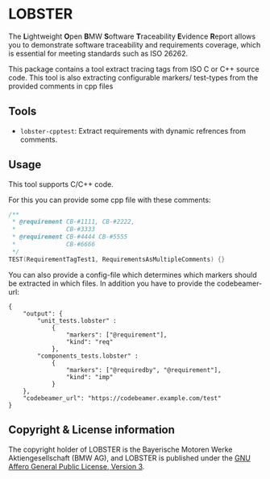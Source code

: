 # LOBSTER

The **L**ightweight **O**pen **B**MW **S**oftware **T**raceability
**E**vidence **R**eport allows you to demonstrate software traceability
and requirements coverage, which is essential for meeting standards
such as ISO 26262.

This package contains a tool extract tracing tags from ISO C or C++
source code. This tool is also extracting configurable markers/ test-types 
from the provided comments in cpp files

## Tools

* `lobster-cpptest`: Extract requirements with dynamic refrences 
  from comments.

## Usage

This tool supports C/C++ code.

For this you can provide some cpp file with these comments:

```cpp
/**
 * @requirement CB-#1111, CB-#2222,
 *              CB-#3333
 * @requirement CB-#4444 CB-#5555
 *              CB-#6666
 */
TEST(RequirementTagTest1, RequirementsAsMultipleComments) {}
```
You can also provide a config-file which determines which markers 
should be extracted in which files. In addition you have to provide 
the codebeamer-url:

```config
{
	"output": {
		"unit_tests.lobster" : 
            {
                "markers": ["@requirement"],
                "kind": "req"
            },
        "components_tests.lobster" :
            {
                "markers": ["@requiredby", "@requirement"],
                "kind": "imp"
            }
	},
	"codebeamer_url": "https://codebeamer.example.com/test"
}
 ```


## Copyright & License information

The copyright holder of LOBSTER is the Bayerische Motoren Werke
Aktiengesellschaft (BMW AG), and LOBSTER is published under the [GNU
Affero General Public License, Version
3](https://github.com/bmw-software-engineering/lobster/blob/main/LICENSE.md).
